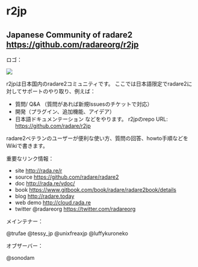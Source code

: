 # r2jp
## Japanese Community of radare2　https://github.com/radareorg/r2jp

ロゴ：

[![](http://bit.ly/2zfKbzD)](http://bit.ly/2zfKbzD)

r2jpは日本国内のradare2コミュニティです。
ここでは日本語限定でradare2に対してサポートのやり取り、例えば：
- 質問/ Q&A （質問があれば新規Issuesのチケットで対応）
- 開発（プラグイン、追加機能、アイデア）
- 日本語ドキュメンテーション
などをやります。 r2jpのrepo URL: https://github.com/radare/r2jp

radare2ベテランのユーザーが便利な使い方、質問の回答、howto手順などをWikiで書きます。

重要なリンク情報：

- site http://rada.re/r
- source https://github.com/radare/radare2
- doc http://rada.re/vdoc/
- book https://www.gitbook.com/book/radare/radare2book/details
- blog http://radare.today 
- web demo http://cloud.rada.re
- twitter @radareorg https://twitter.com/radareorg
 
 
メインテナー：

@trufae @tessy_jp @unixfreaxjp @luffykuroneko 

オブザーバー：

@sonodam

